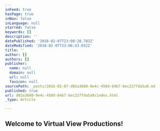 ```yaml
---
inFeed: true
hasPage: true
inNav: false
inLanguage: null
starred: false
keywords: []
description: ''
datePublished: '2016-02-07T23:08:20.782Z'
dateModified: '2016-02-07T23:06:43.652Z'
title: ''
author: []
authors: []
publisher:
  name: null
  domain: null
  url: null
  favicon: null
sourcePath: _posts/2016-02-07-d02a3680-9e4c-450d-84b7-bec227fda5a9.md
published: true
url: d02a3680-9e4c-450d-84b7-bec227fda5a9/index.html
_type: Article

---
```

## Welcome to Virtual View Productions!